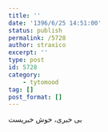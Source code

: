 ```yaml
---
title: ''
date: '1396/6/25 14:51:00'
status: publish
permalink: /5728
author: straxico
excerpt: ''
type: post
id: 5728
category:
    - tytomood
tag: []
post_format: []
---
```

بی خبری، خوش خبریست